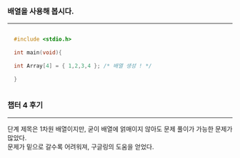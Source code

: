 ### 배열을 사용해 봅시다.

<hr>

```c

  #include <stdio.h>
  
  int main(void){
  
  int Array[4] = { 1,2,3,4 }; /* 배열 생성 ! */
  
  }
  
  ```

### 챕터 4 후기

<hr>

단계 제목은 1차원 배열이지만, 굳이 배열에 얽매이지 않아도 문제 풀이가 가능한 문제가 많았다. <br>
문제가 밑으로 갈수록 어려워져, 구글링의 도움을 얻었다.
